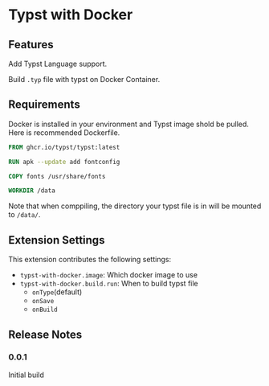 # Typst with Docker

## Features

Add Typst Language support.

Build `.typ` file with typst on Docker Container.

## Requirements

Docker is installed in your environment and Typst image shold be pulled.
Here is recommended Dockerfile.

```dockerfile
FROM ghcr.io/typst/typst:latest

RUN apk --update add fontconfig

COPY fonts /usr/share/fonts

WORKDIR /data
```

Note that when comppiling, the directory your typst file is in will be mounted to `/data/`.

## Extension Settings

This extension contributes the following settings:

* `typst-with-docker.image`: Which docker image to use
* `typst-with-docker.build.run`: When to build typst file
  - `onType`(default)
  - `onSave`
  - `onBuild`

## Release Notes

### 0.0.1

Initial build